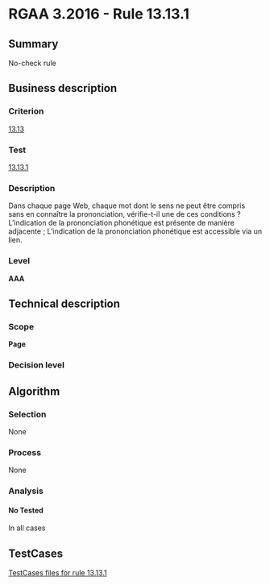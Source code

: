 # RGAA 3.2016 - Rule 13.13.1

## Summary
No-check rule


## Business description

### Criterion
[13.13](http://references.modernisation.gouv.fr/rgaa-accessibilite/criteres.html#crit-13-13)

### Test
[13.13.1](http://references.modernisation.gouv.fr/rgaa-accessibilite/criteres.html#test-13-13-1)

### Description
Dans chaque page Web, chaque mot dont le sens ne peut être compris sans en connaître la prononciation, vérifie-t-il une de ces conditions ? L’indication de la prononciation phonétique est présente de manière adjacente ; L’indication de la prononciation phonétique est accessible via un lien.

### Level
**AAA**


## Technical description

### Scope
**Page**

### Decision level


## Algorithm

### Selection
None

### Process
None

### Analysis

#### No Tested
In all cases


##  TestCases

[TestCases files for rule 13.13.1](https://github.com/Asqatasun/Asqatasun/tree/RGAA_3.2016/rules/rules-rgaa3.2016/src/test/resources/testcases/rgaa32016/Rgaa32016Rule131301/)


